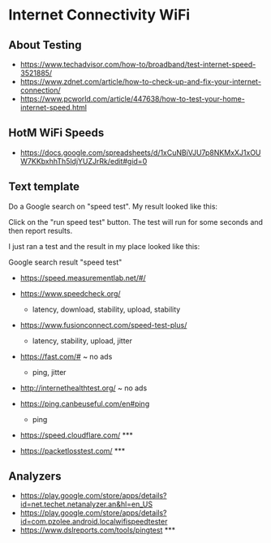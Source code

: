 # Internet Connectivity WiFi

## About Testing

* https://www.techadvisor.com/how-to/broadband/test-internet-speed-3521885/
* https://www.zdnet.com/article/how-to-check-up-and-fix-your-internet-connection/
* https://www.pcworld.com/article/447638/how-to-test-your-home-internet-speed.html

## HotM WiFi Speeds

* https://docs.google.com/spreadsheets/d/1xCuNBiVJU7p8NKMxXJ1xOUW7KKbxhhTh5ldjYUZJrRk/edit#gid=0

## Text template

Do a Google search on "speed test". My result looked like this:

Click on the "run speed test" button. The test will run for some seconds and then report results.

I just ran a test and the result in my place looked like this:


Google search result "speed test"
* https://speed.measurementlab.net/#/


* https://www.speedcheck.org/
	* latency, download, stability, upload, stability


* https://www.fusionconnect.com/speed-test-plus/
	* latency, stability, upload, jitter

* https://fast.com/# ~ no ads
	* ping, jitter

* http://internethealthtest.org/ ~ no ads


* https://ping.canbeuseful.com/en#ping
	* ping


* https://speed.cloudflare.com/ ***

* https://packetlosstest.com/ ***


## Analyzers

* https://play.google.com/store/apps/details?id=net.techet.netanalyzer.an&hl=en_US
* https://play.google.com/store/apps/details?id=com.pzolee.android.localwifispeedtester
* https://www.dslreports.com/tools/pingtest ***